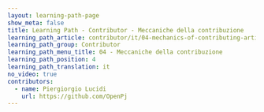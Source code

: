 ```yaml
---
layout: learning-path-page
show_meta: false
title: Learning Path - Contributor - Meccaniche della contribuzione
learning_path_article: contributor/it/04-mechanics-of-contributing-article-it.asciidoc
learning_path_group: Contributor
learning_path_menu_title: 04 - Meccaniche della contribuzione
learning_path_position: 4
learning_path_translation: it
no_video: true
contributors:
  - name: Piergiorgio Lucidi
    url: https://github.com/OpenPj
---
```

<!--- This file autogenerated from https://github.com/InnerSourceCommons/InnerSourceLearningPath/blob/master/scripts/generate_learning_path_markdown.js -->